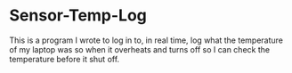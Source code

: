 # Sensor-Temp-Log
This is a program I wrote to log in to, in real time, log what the temperature of my laptop was so when it overheats and turns off so I can check the temperature before it shut off. 
